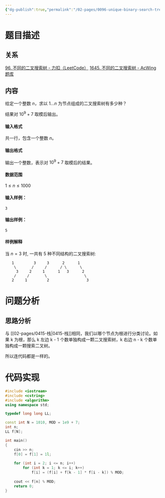 ```yaml
---
{"dg-publish":true,"permalink":"/02-pages/0096-unique-binary-search-trees/","tags":["personal/blog","algorithm/data-structures/有序表","algorithm/math/Catalan-number"]}
---
```



# 题目描述
## 关系
[96. 不同的二叉搜索树 - 力扣（LeetCode）](https://leetcode.cn/problems/unique-binary-search-trees/description/)
[1645. 不同的二叉搜索树 - AcWing题库](https://www.acwing.com/problem/content/description/1647/)
## 内容
给定一个整数 $n$，求以 $1 … n$ 为节点组成的二叉搜索树有多少种？

结果对 $10^9 + 7$ 取模后输出。

#### 输入格式

共一行，包含一个整数 $n$。

#### 输出格式

输出一个整数，表示对 $10^9 + 7$ 取模后的结果。

#### 数据范围

$1 \le n \le 1000$

#### 输入样例：

```
3
```

#### 输出样例：

```
5
```

#### 样例解释

当 $n = 3$ 时, 一共有 $5$ 种不同结构的二叉搜索树:

```
   1         3     3      2      1
    \       /     /      / \      \
     3     2     1      1   3      2
    /     /       \                 \
   2     1         2                 3
```
# 问题分析
## 思路分析
与 [[02-pages/0415-栈\|0415-栈]]相同，我们以哪个节点为根进行分类讨论。如果 k 为根，那么 k 左边 k - 1 个数单独构成一颗二叉搜索树，k 右边 n - k 个数单独构成一颗搜索二叉树。

所以连代码都是一样的。

# 代码实现
```c++
#include <iostream>
#include <cstring>
#include <algorithm>
using namespace std;

typedef long long LL;

const int N = 1010, MOD = 1e9 + 7;
int n;
LL f[N];

int main()
{
    cin >> n;
    f[0] = f[1] = 1l;
    
    for (int i = 2; i <= n; i++)
        for (int k = 1; k <= i; k++) 
            f[i] = (f[i] + f[k - 1] * f[i - k]) % MOD;
    
    cout << f[n] % MOD;
    return 0;
}
```